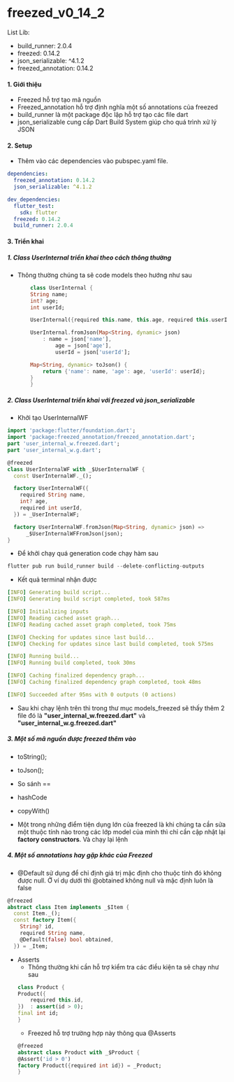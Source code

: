 # freezed_v0_14_2

List Lib:
- build_runner: 2.0.4
- freezed: 0.14.2
- json_serializable: ^4.1.2
- freezed_annotation: 0.14.2

#### 1. Giới thiệu 
- Freezed hỗ trợ tạo mã nguồn
- Freezed_annotation hỗ trợ định nghĩa một số annotations của freezed
- build_runner là một package độc lập hỗ trợ tạo các file dart
- json_serializable cung cấp Dart Build System giúp cho quá trình xử lý JSON

#### 2. Setup
- Thêm vào các dependencies vào pubspec.yaml file.

```yaml
dependencies:
  freezed_annotation: 0.14.2
  json_serializable: ^4.1.2

dev_dependencies:
  flutter_test:
    sdk: flutter
  freezed: 0.14.2
  build_runner: 2.0.4
```

#### 3. Triển khai

##### 1. Class UserInternal triển khai theo cách thông thường
- Thông thường chúng ta sẽ code models theo hướng như sau
    ```dart
        class UserInternal {
        String name;
        int? age;
        int userId;

        UserInternal({required this.name, this.age, required this.userId});

        UserInternal.fromJson(Map<String, dynamic> json)
            : name = json['name'],
                age = json['age'],
                userId = json['userId'];

        Map<String, dynamic> toJson() {
            return {'name': name, 'age': age, 'userId': userId};
        }
        }
    ```
##### 2. Class UserInternal triển khai với freezed và json_serializable
- Khởi tạo UserInternalWF
```dart
import 'package:flutter/foundation.dart';
import 'package:freezed_annotation/freezed_annotation.dart';
part 'user_internal_w.freezed.dart';
part 'user_internal_w.g.dart';

@freezed
class UserInternalWF with _$UserInternalWF {
  const UserInternalWF._();

  factory UserInternalWF({
    required String name,
    int? age,
    required int userId,
  }) = _UserInternalWF;

  factory UserInternalWF.fromJson(Map<String, dynamic> json) =>
      _$UserInternalWFFromJson(json);
}
```
- Để khởi chạy quá generation code chạy hàm sau
```dart
flutter pub run build_runner build --delete-conflicting-outputs
```

- Kết quả terminal nhận được
```yaml
[INFO] Generating build script...
[INFO] Generating build script completed, took 587ms

[INFO] Initializing inputs
[INFO] Reading cached asset graph...
[INFO] Reading cached asset graph completed, took 75ms

[INFO] Checking for updates since last build...
[INFO] Checking for updates since last build completed, took 575ms

[INFO] Running build...
[INFO] Running build completed, took 30ms

[INFO] Caching finalized dependency graph...
[INFO] Caching finalized dependency graph completed, took 48ms

[INFO] Succeeded after 95ms with 0 outputs (0 actions)
```
- Sau khi chạy lệnh trên thì trong thư mục models_freezed sẽ thấy thêm 2 file đó là **"user_internal_w.freezed.dart"** và **"user_internal_w.g.freezed.dart"**

##### 3. Một số mã nguồn được freezed thêm vào
- toString();
- toJson();
- So sánh ==
- hashCode
- copyWith()

- Một trong những điểm tiện dụng lớn của freezed là khi chúng ta cần sửa một thuộc tính nào trong các lớp model của mình thì chỉ cần cập nhật lại **factory constructors**. Và chạy lại lệnh 


##### 4. Một số annotations hay gặp khác của Freezed
- @Default sử dụng để chỉ định giá trị mặc định cho thuộc tính đó không được null. Ở ví dụ dưới thì @obtained không null và mặc định luôn là false
```dart
@freezed
abstract class Item implements _$Item {
  const Item._();
  const factory Item({
    String? id,
    required String name,
    @Default(false) bool obtained,
  }) = _Item;
```
- Asserts
    * Thông thường khi cần hỗ trợ kiểm tra các điều kiện ta sẽ chạy như sau
    ```dart
    class Product {
    Product({
        required this.id,
    })  : assert(id > 0);
    final int id;
    }
    ```
    * Freezed hỗ trợ trường hợp này thông qua @Asserts
    ```dart
    @freezed
    abstract class Product with _$Product {
    @Assert('id > 0')
    factory Product({required int id}) = _Product;
    }
    ```




